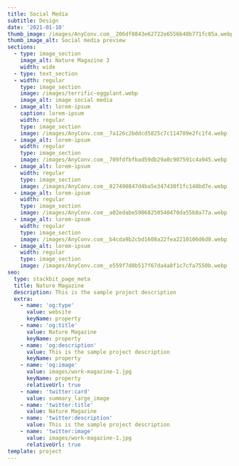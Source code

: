 ```yaml
---
title: Social Media
subtitle: Design
date: '2021-01-10'
thumb_image: /images/AnyConv.com__206df0843e62722e6556b48b771fc85a.webp
thumb_image_alt: Social media preview
sections:
  - type: image_section
    image_alt: Nature Magazine 3
    width: wide
  - type: text_section
  - width: regular
    type: image_section
    image: /images/terrific-eggplant.webp
    image_alt: image social media
  - image_alt: lorem-ipsum
    caption: lorem-ipsum
    width: regular
    type: image_section
    image: /images/AnyConv.com__7a126c2bddcd5825c7c114789e2fc1f4.webp
  - image_alt: lorem-ipsum
    width: regular
    type: image_section
    image: /images/AnyConv.com__709fdfbfbad59db29a0c907591c4a945.webp
  - image_alt: lorem-ipsum
    width: regular
    type: image_section
    image: /images/AnyConv.com__827490847d4ba5e347430f1fc148bd7e.webp
  - image_alt: lorem-ipsum
    width: regular
    type: image_section
    image: /images/AnyConv.com__a02edabe59068250540470da55b8a77a.webp
  - image_alt: lorem-ipsum
    width: regular
    type: image_section
    image: /images/AnyConv.com__b4cda9b2cbd1608a22fea2210106d6d8.webp
  - image_alt: lorem-ipsum
    width: regular
    type: image_section
    image: /images/AnyConv.com__e559f7d0b517f67da4a8f1c7cfa7550b.webp
seo:
  type: stackbit_page_meta
  title: Nature Magazine
  description: This is the sample project description
  extra:
    - name: 'og:type'
      value: website
      keyName: property
    - name: 'og:title'
      value: Nature Magazine
      keyName: property
    - name: 'og:description'
      value: This is the sample project description
      keyName: property
    - name: 'og:image'
      value: images/work-magazine-1.jpg
      keyName: property
      relativeUrl: true
    - name: 'twitter:card'
      value: summary_large_image
    - name: 'twitter:title'
      value: Nature Magazine
    - name: 'twitter:description'
      value: This is the sample project description
    - name: 'twitter:image'
      value: images/work-magazine-1.jpg
      relativeUrl: true
template: project
---
```

